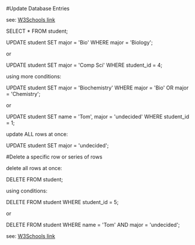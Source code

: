 #Update Database Entries

see: [W3Schools link](https://www.w3schools.com/mysql/mysql_update.asp) 

  SELECT * FROM student;

  UPDATE student
  SET major = 'Bio'
  WHERE major = 'Biology';

or

  UPDATE student
  SET major = 'Comp Sci'
  WHERE student_id = 4;

using more conditions:

  UPDATE student
  SET major = 'Biochemistry'
  WHERE major = 'Bio' OR major = 'Chemistry';

or

  UPDATE student
  SET name = 'Tom', major = 'undecided'
  WHERE student_id = 1;

update ALL rows at once:

  UPDATE student
  SET major = 'undecided';

#Delete a specific row or series of rows

delete all rows at once:

  DELETE FROM student;

using conditions:

  DELETE FROM student
  WHERE student_id = 5;

or

  DELETE FROM student
  WHERE name = 'Tom' AND major =  'undecided';

see: [W3Schools link](https://www.w3schools.com/mysql/mysql_delete.asp)